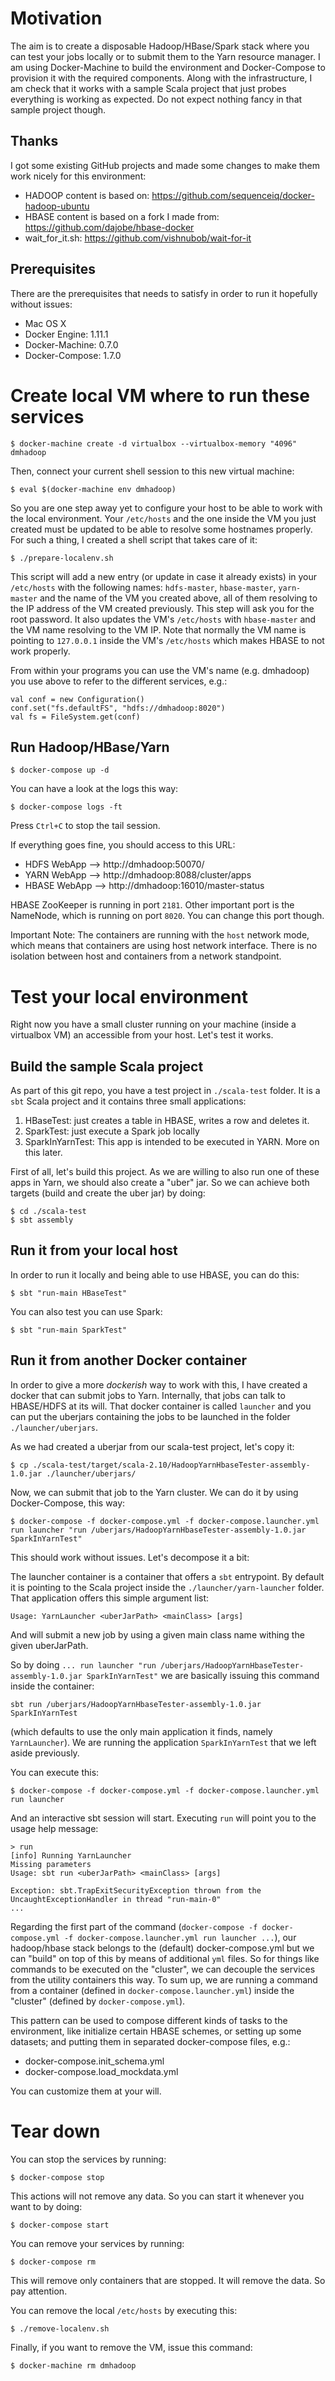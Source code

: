 Motivation
==========

The aim is to create a disposable Hadoop/HBase/Spark stack where you can test your jobs locally or to submit them to the Yarn resource manager. I am using Docker-Machine to build the environment and Docker-Compose to provision it with the required components. Along with the infrastructure, I am check that it works with a sample Scala project that just probes everything is working as expected. Do not expect nothing fancy in that sample project though.

Thanks
------

I got some existing GitHub projects and made some changes to make them work nicely for this environment:

- HADOOP content is based on: https://github.com/sequenceiq/docker-hadoop-ubuntu
- HBASE content is based on a fork I made from: https://github.com/dajobe/hbase-docker
- wait_for_it.sh: https://github.com/vishnubob/wait-for-it  

Prerequisites
-------------

There are the prerequisites that needs to satisfy in order to run it hopefully without issues:

- Mac OS X
- Docker Engine: 1.11.1
- Docker-Machine: 0.7.0
- Docker-Compose: 1.7.0

Create local VM where to run these services
===========================================

    $ docker-machine create -d virtualbox --virtualbox-memory "4096" dmhadoop

Then, connect your current shell session to this new virtual machine:

    $ eval $(docker-machine env dmhadoop)

So you are one step away yet to configure your host to be able to work with the local environment. Your `/etc/hosts` and the one inside the VM you just created must be updated to be able to resolve some hostnames properly. For such a thing, I created a shell script that takes care of it:

    $ ./prepare-localenv.sh

This script will add a new entry (or update in case it already exists) in your `/etc/hosts` with the following names: `hdfs-master`, `hbase-master`, `yarn-master` and the name of the VM you created above, all of them resolving to the IP address of the VM created previously. This step will ask you for the root password. It also updates the VM's `/etc/hosts` with `hbase-master` and the VM name resolving to the VM IP. Note that normally the VM name is pointing to `127.0.0.1` inside the VM's `/etc/hosts` which makes HBASE to not work properly.

From within your programs you can use the VM's name (e.g. dmhadoop) you use above to refer to the different services, e.g.:

    val conf = new Configuration()
    conf.set("fs.defaultFS", "hdfs://dmhadoop:8020")
    val fs = FileSystem.get(conf)


Run Hadoop/HBase/Yarn
---------------------

    $ docker-compose up -d

You can have a look at the logs this way:

    $ docker-compose logs -ft

Press `Ctrl+C` to stop the tail session.

If everything goes fine, you should access to this URL:

- HDFS WebApp —> http://dmhadoop:50070/
- YARN WebApp —> http://dmhadoop:8088/cluster/apps
- HBASE WebApp —> http://dmhadoop:16010/master-status


HBASE ZooKeeper is running in port `2181`.
Other important port is the NameNode, which is running on port `8020`. You can change this port though.

Important Note: The containers are running with the `host` network mode, which means that containers are using host network interface. There is no isolation between host and containers from a network standpoint.

Test your local environment
===========================

Right now you have a small cluster running on your machine (inside a virtualbox VM) an accessible from your host. Let's test it works.

Build the sample Scala project
------------------------------

As part of this git repo, you have a test project in `./scala-test` folder. It is a `sbt` Scala project and it contains three small applications:

1. HBaseTest: just creates a table in HBASE, writes a row and deletes it.
2. SparkTest: just execute a Spark job locally
3. SparkInYarnTest: This app is intended to be executed in YARN. More on this later.

First of all, let's build this project. As we are willing to also run one of these apps in Yarn, we should also create a "uber" jar. So we can achieve both targets (build and create the uber jar) by doing:

    $ cd ./scala-test
    $ sbt assembly


Run it from your local host
---------------------------

In order to run it locally and being able to use HBASE, you can do this:

    $ sbt "run-main HBaseTest"

You can also test you can use Spark:

    $ sbt "run-main SparkTest"

Run it from another Docker container
------------------------------------

In order to give a more _dockerish_ way to work with this, I have created a docker that can submit jobs to Yarn. Internally, that jobs can talk to HBASE/HDFS at its will. That docker container is called `launcher` and you can put the uberjars containing the jobs to be launched in the folder `./launcher/uberjars`.

As we had created a uberjar from our scala-test project, let's copy it:

    $ cp ./scala-test/target/scala-2.10/HadoopYarnHbaseTester-assembly-1.0.jar ./launcher/uberjars/


Now, we can submit that job to the Yarn cluster. We can do it by using Docker-Compose, this way:

    $ docker-compose -f docker-compose.yml -f docker-compose.launcher.yml run launcher "run /uberjars/HadoopYarnHbaseTester-assembly-1.0.jar SparkInYarnTest"

This should work without issues. Let's decompose it a bit:

The launcher container is a container that offers a `sbt` entrypoint. By default it is pointing to the Scala project inside the `./launcher/yarn-launcher` folder. That application offers this simple argument list:

    Usage: YarnLauncher <uberJarPath> <mainClass> [args]

And will submit a new job by using a given main class name withing the given uberJarPath.

So by doing `... run launcher "run /uberjars/HadoopYarnHbaseTester-assembly-1.0.jar SparkInYarnTest"` we are basically issuing this command inside the container:

    sbt run /uberjars/HadoopYarnHbaseTester-assembly-1.0.jar SparkInYarnTest

(which defaults to use the only main application it finds, namely `YarnLauncher`). We are running the application `SparkInYarnTest` that we left aside previously.  

You can execute this:

    $ docker-compose -f docker-compose.yml -f docker-compose.launcher.yml run launcher

And an interactive sbt session will start. Executing `run` will point you to the usage help message:

    > run
    [info] Running YarnLauncher
    Missing parameters
    Usage: sbt run <uberJarPath> <mainClass> [args]

    Exception: sbt.TrapExitSecurityException thrown from the UncaughtExceptionHandler in thread "run-main-0"
    ...

Regarding the first part of the command (`docker-compose -f docker-compose.yml -f docker-compose.launcher.yml run launcher ...`), our hadoop/hbase stack belongs to the (default) docker-compose.yml but we can "build" on top of this by means of additional `yml` files. So for things like commands to be executed on the "cluster", we can decouple the services from the utility containers this way.
To sum up, we are running a command from a container (defined in `docker-compose.launcher.yml`) inside the "cluster" (defined by `docker-compose.yml`).

This pattern can be used to compose different kinds of tasks to the environment, like initialize certain HBASE schemes, or setting up some datasets; and putting them in separated docker-compose files, e.g.:

- docker-compose.init_schema.yml
- docker-compose.load_mockdata.yml

You can customize them at your will.

Tear down
=========

You can stop the services by running:

    $ docker-compose stop

This actions will not remove any data. So you can start it whenever you want to by doing:

    $ docker-compose start


You can remove your services by running:

    $ docker-compose rm

This will remove only containers that are stopped. It will remove the data. So pay attention.

You can remove the local `/etc/hosts` by executing this:

    $ ./remove-localenv.sh

Finally, if you want to remove the VM, issue this command:

    $ docker-machine rm dmhadoop
